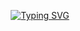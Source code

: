 <p align="center">
  <a href="https://git.io/typing-svg">
    <img src="https://readme-typing-svg.demolab.com?font=Fira+Code&weight=600&size=25&pause=1000&color=ffffff&random=false&width=435&height=40&lines=Ol%C3%A1%2C+eu+sou+Max+Mitsuya!+%F0%9F%90%8D%F0%9F%92%BB%F0%9F%8C%9" alt="Typing SVG">
  </a>
</p>

